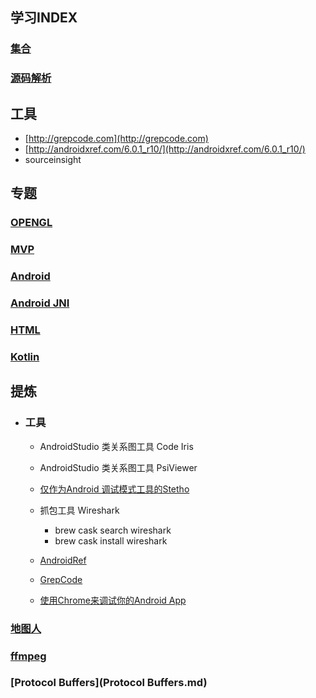## 学习INDEX

### [集合](集合.md)


### [源码解析](源码解析.md)

## 工具
* [http://grepcode.com](http://grepcode.com)
* [http://androidxref.com/6.0.1_r10/](http://androidxref.com/6.0.1_r10/)
* sourceinsight


## 专题

### [OPENGL](openGL/opengl.md)

### [MVP](mvp.md)

### [Android](Android.md)

### [Android JNI](Android_JNI.md)
### [HTML](HTML.md)

### [Kotlin](Kotlin.md)
## 提炼
* ### 工具	
	* AndroidStudio 类关系图工具 Code Iris
 	* AndroidStudio 类关系图工具 PsiViewer
	* [仅作为Android 调试模式工具的Stetho](http://wiki.jikexueyuan.com/project/android-weekly/issue-146/stetho-android-debug-builds-only.html)
	* 抓包工具 Wireshark 
		* brew cask search wireshark
		* brew cask install wireshark	
	* [AndroidRef](http://androidxref.com/6.0.1_r10/)
	* [GrepCode](http://grepcode.com/file/repository.grepcode.com/java/ext/com.google.android/android/5.1.1_r1/android/view/animation/Animation.java#Animation)

	* [使用Chrome来调试你的Android App](http://stormzhang.com/android/2015/03/05/android-debug-use-chrome/)

### [地图人](地图人.md)

### [ffmpeg](ffmpeg.md)

### [Protocol Buffers](Protocol Buffers.md)

